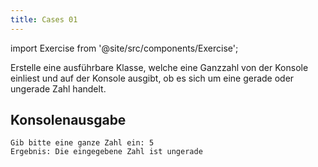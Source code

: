 ```yaml
---
title: Cases 01
---
```


import Exercise from '@site/src/components/Exercise';

Erstelle eine ausführbare Klasse, welche eine Ganzzahl von der Konsole einliest
und auf der Konsole ausgibt, ob es sich um eine gerade oder ungerade Zahl handelt.

## Konsolenausgabe

```console
Gib bitte eine ganze Zahl ein: 5
Ergebnis: Die eingegebene Zahl ist ungerade
```
<Exercise pullRequest="7" branchSuffix="cases/01" />
